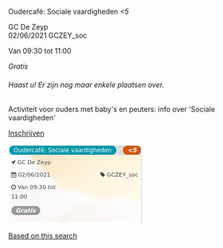 Oudercafé: Sociale vaardigheden *<5*

GC De Zeyp  
02/06/2021 GCZEY\_soc  

Van 09:30 tot 11:00

*Gratis*

  

###### *Haast u! Er zijn nog maar enkele plaatsen over.*

  

Activiteit voor ouders met baby's en peuters: info over 'Sociale vaardigheden'  

[Inschrijven](https://tickets.vgc.be/activity/subscribe/GCZEY_soc)

![](58242.png)

[Based on this search](https://tickets.vgc.be/activity/index?&vrijeplaatsen=1&Age%5B%5D=3%2C4&entity=276)